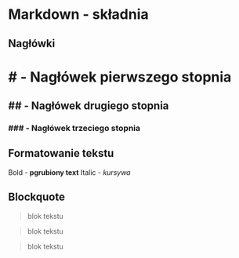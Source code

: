 # Markdown  - składnia

## Nagłówki

# # - Nagłówek pierwszego stopnia
## ## - Nagłówek drugiego stopnia
### ### - Nagłówek trzeciego stopnia

## Formatowanie tekstu

Bold - **pgrubiony text**
Italic - *kursywa*

## Blockquote

> blok tekstu

> blok tekstu

> blok tekstu




